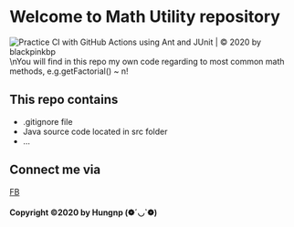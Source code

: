# Welcome to Math Utility repository
![Practice CI with GitHub Actions using Ant and JUnit | © 2020 by blackpinkbp](https://github.com/blackpinkbp/math-util/workflows/Practice%20CI%20with%20GitHub%20Actions%20using%20Ant%20and%20JUnit%20%7C%20%C2%A9%202020%20by%20blackpinkbp/badge.svg)
\nYou will find in this repo my own code 
regarding to most common math methods,
e.g.getFactorial() ~ n!

## This repo contains 
* .gitignore file
* Java source code located in src folder
* ...
## Connect me via 
[FB](https://facebook.com/phihungadgjmptw)

#### Copyright ©2020 by Hungnp	(❁´◡`❁)

